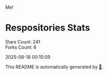 Me!

# Respositories Stats
Stars Count: 241  
Forks Count: 6

2025-08-18 00:15:09  

This README is automatically generated by [🐰](https://github.com/rnitta/rnitta).
